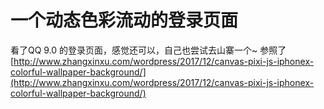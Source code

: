 # 一个动态色彩流动的登录页面
看了QQ 9.0 的登录页面，感觉还可以，自己也尝试去山寨一个~
参照了[http://www.zhangxinxu.com/wordpress/2017/12/canvas-pixi-js-iphonex-colorful-wallpaper-background/](http://www.zhangxinxu.com/wordpress/2017/12/canvas-pixi-js-iphonex-colorful-wallpaper-background/)
